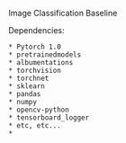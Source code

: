 Image Classification Baseline

Dependencies:

    * Pytorch 1.0
    * pretrainedmodels
    * albumentations
    * torchvision
    * torchnet
    * sklearn
    * pandas
    * numpy
    * opencv-python
    * tensorboard_logger
    * etc, etc...
    *

